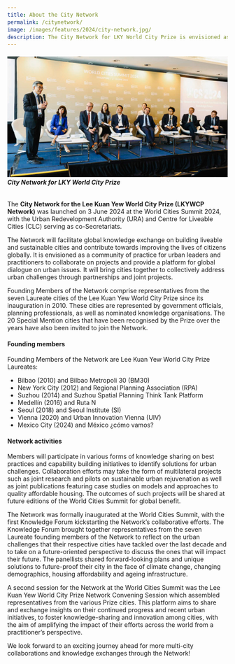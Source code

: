 ```yaml
---
title: About the City Network
permalink: /citynetwork/
image: /images/features/2024/city-network.jpg/
description: The City Network for LKY World City Prize is envisioned as a community of practice for urban leaders and practitioners to collaborate on projects and provide a platform for global dialogue on urban issues.
---
```


###### ![City Network](/images/features/2024/city-network.jpg/)**City Network for LKY World City Prize**

The **City Network for the Lee Kuan Yew World City Prize (LKYWCP Network)** was launched on 3 June 2024 at the World Cities Summit 2024, with the Urban Redevelopment Authority (URA) and Centre for Liveable Cities (CLC) serving as co-Secretariats.

The Network will facilitate global knowledge exchange on building liveable and sustainable cities and contribute towards improving the lives of citizens globally. It is envisioned as a community of practice for urban leaders and practitioners to collaborate on projects and provide a platform for global dialogue on urban issues. It will bring cities together to collectively address urban challenges through partnerships and joint projects.

Founding Members of the Network comprise representatives from the seven Laureate cities of the Lee Kuan Yew World City Prize since its inauguration in 2010. These cities are represented by government officials, planning professionals, as well as nominated knowledge organisations. The 20 Special Mention cities that have been recognised by the Prize over the years have also been invited to join the Network.

#### **Founding members**

Founding Members of the Network are Lee Kuan Yew World City Prize Laureates:

- Bilbao (2010) and Bilbao Metropoli 30 (BM30)
- New York City (2012) and Regional Planning Association (RPA)
- Suzhou (2014) and Suzhou Spatial Planning Think Tank Platform
- Medellín (2016) and Ruta N
- Seoul (2018) and Seoul Institute (SI)
- Vienna (2020) and Urban Innovation Vienna (UIV)
- Mexico City (2024) and México ¿cómo vamos?

#### **Network activities**

Members will participate in various forms of knowledge sharing on best practices and capability building initiatives to identify solutions for urban challenges. Collaboration efforts may take the form of multilateral projects such as joint research and pilots on sustainable urban rejuvenation as well as joint publications featuring case studies on models and approaches to quality affordable housing. The outcomes of such projects will be shared at future editions of the World Cities Summit for global benefit.

The Network was formally inaugurated at the World Cities Summit, with the first Knowledge Forum kickstarting the Network’s collaborative efforts. The Knowledge Forum brought together representatives from the seven Laureate founding members of the Network to reflect on the urban challenges that their respective cities have tackled over the last decade and to take on a future-oriented perspective to discuss the ones that will impact their future. The panellists shared forward-looking plans and unique solutions to future-proof their city in the face of climate change, changing demographics, housing affordability and ageing infrastructure.

A second session for the Network at the World Cities Summit was the Lee Kuan Yew World City Prize Network Convening Session which assembled representatives from the various Prize cities. This platform aims to share and exchange insights on their continued progress and recent urban initiatives, to foster knowledge-sharing and innovation among cities, with the aim of amplifying the impact of their efforts across the world from a practitioner’s perspective.

We look forward to an exciting journey ahead for more multi-city collaborations and knowledge exchanges through the Network!
